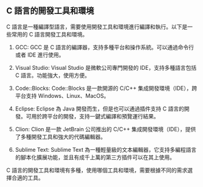 ## C 語言的開發工具和環境

C 語言是一種編譯型語言，需要使用開發工具和環境進行編譯和執行。以下是一些常用的 C 語言開發工具和環境。

1. GCC: GCC 是 C 語言的編譯器，支持多種平台和操作系統。可以通過命令行或者 IDE 進行使用。

2. Visual Studio: Visual Studio 是微軟公司專門開發的 IDE，支持多種語言包括 C 語言。功能強大，使用方便。

3. Code::Blocks: Code::Blocks 是一款開源的 C/C++ 集成開發環境（IDE），跨平台支持 Windows、Linux、MacOS。

4. Eclipse: Eclipse 為 Java 開發而生，但是也可以通過插件支持 C 語言的開發。可用於跨平台的開發，支持一鍵式編譯和預覽運行結果。

5. Clion: Clion 是一款 JetBrain 公司推出的 C/C++ 集成開發環境（IDE），提供了多種開發工具和強大的代碼編輯器。

6. Sublime Text: Sublime Text 為一種輕量級的文本編輯器，它支持多編程語言的腳本化擴展功能，並且有成千上萬的第三方插件可以在其上使用。

C 語言的開發工具和環境有多種，使用哪個工具和環境，需要根據不同的需求選擇合適的工具。